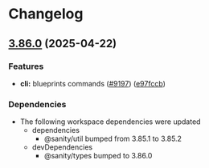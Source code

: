 # Changelog

## [3.86.0](https://github.com/sanity-io/sanity/compare/v3.85.1...v3.86.0) (2025-04-22)


### Features

* **cli:** blueprints commands ([#9197](https://github.com/sanity-io/sanity/issues/9197)) ([e97fccb](https://github.com/sanity-io/sanity/commit/e97fccbde58692d48e538cf60e15e77e3f958a3a))


### Dependencies

* The following workspace dependencies were updated
  * dependencies
    * @sanity/util bumped from 3.85.1 to 3.85.2
  * devDependencies
    * @sanity/types bumped to 3.86.0
